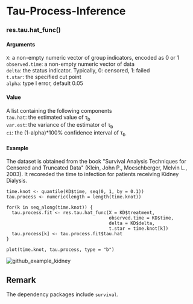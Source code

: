 # Tau-Process-Inference

### res.tau.hat_func()


#### Arguments
`X`: a non-empty numeric vector of group indicators, encoded as 0 or 1 <br>
`observed.time`: a non-empty numeric vector of data <br>
`delta`: the status indicator. Typically, 0: censored, 1: failed <br>
`t.star`: the specified cut point <br>
`alpha`: type I error, default 0.05 <br>

#### Value
A list containing the following components <br>
`tau.hat`: the estimated value of &tau;<sub>b</sub> <br>
`var.est`: the variance of the estimator of &tau;<sub>b</sub><br>
`ci`: the (1-alpha)*100% confidence interval of &tau;<sub>b</sub><br>

#### Example
The dataset is obtained from the book "Survival Analysis Techniques for Censored and Truncated Data" (Klein, John P., Moeschberger, Melvin L., 2003). It recoreded the time to infection for patients receiving Kidney Dialysis. <br>

```
time.knot <- quantile(KD$time, seq(0, 1, by = 0.1))
tau.process <- numeric(length = length(time.knot))

for(k in seq_along(time.knot)) {
  tau.process.fit <- res.tau.hat_func(X = KD$treatment,
                                      observed.time = KD$time,
                                      delta = KD$delta,
                                      t.star = time.knot[k])
  tau.process[k] <- tau.process.fit$tau.hat
}

plot(time.knot, tau.process, type = "b")
```
![github_example_kidney](https://user-images.githubusercontent.com/9900943/180728285-496d57d8-044e-4fd1-aca3-5c808185bd39.png)

## Remark
The dependency packages include `survival`.
